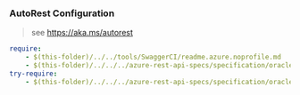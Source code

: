 ### AutoRest Configuration
> see https://aka.ms/autorest

``` yaml
require:
    - $(this-folder)/../../tools/SwaggerCI/readme.azure.noprofile.md
    - $(this-folder)/../../../azure-rest-api-specs/specification/oracle/resource-manager/readme.md
try-require:
    - $(this-folder)/../../../azure-rest-api-specs/specification/oracle/resource-manager/readme.powershell.md
```

